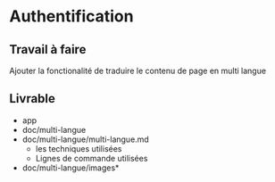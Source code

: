# Authentification

## Travail à faire
  
Ajouter la fonctionalité de traduire le contenu de page en multi langue

## Livrable

- app
- doc/multi-langue
- doc/multi-langue/multi-langue.md
  - les techniques utilisées
  - Lignes de commande utilisées
- doc/multi-langue/images*